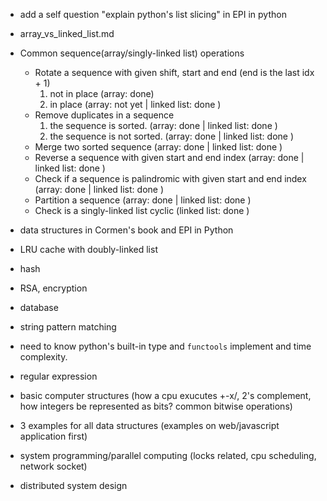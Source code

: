 * add a self question "explain python's list slicing" in EPI in python
* array_vs_linked_list.md

* Common sequence(array/singly-linked list) operations
  - Rotate a sequence with given shift, start and end (end is the last idx + 1)
    1. not in place (array: done)
    2. in place (array: not yet | linked list: done )
  - Remove duplicates in a sequence
    1. the sequence is sorted. (array: done | linked list: done )
    2. the sequence is not sorted. (array: done | linked list: done )
  - Merge two sorted sequence (array: done | linked list: done )
  - Reverse a sequence with given start and end index (array: done | linked list: done )
  - Check if a sequence is palindromic with given start and end index (array: done | linked list: done )
  - Partition a sequence (array: done | linked list: done )
  - Check is a singly-linked list cyclic (linked list: done )

* data structures in Cormen's book and EPI in Python
* LRU cache with doubly-linked list
* hash
* RSA, encryption
* database
* string pattern matching
* need to know python's built-in type and `functools` implement and time complexity.
* regular expression

* basic computer structures (how a cpu exucutes +-x/, 2's complement, how integers be represented as bits? common bitwise operations)

* 3 examples for all data structures (examples on web/javascript application first)

* system programming/parallel computing (locks related, cpu scheduling, network socket)

* distributed system design

